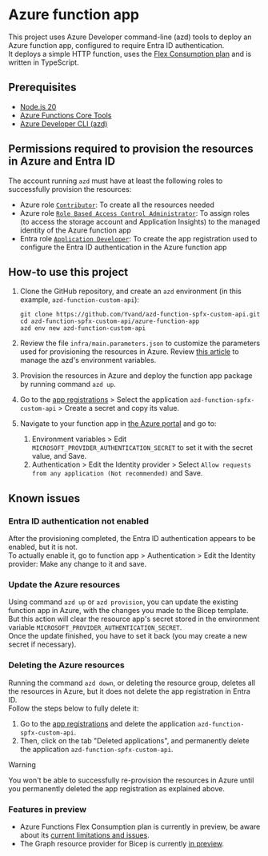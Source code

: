 # Azure function app

This project uses Azure Developer command-line (azd) tools to deploy an Azure function app, configured to require Entra ID authentication.  
It deploys a simple HTTP function, uses the [Flex Consumption plan](https://learn.microsoft.com/en-us/azure/azure-functions/flex-consumption-plan) and is written in TypeScript.

## Prerequisites

+ [Node.js 20](https://www.nodejs.org/)
+ [Azure Functions Core Tools](https://learn.microsoft.com/azure/azure-functions/functions-run-local?pivots=programming-language-typescript#install-the-azure-functions-core-tools)
+ [Azure Developer CLI (azd)](https://learn.microsoft.com/azure/developer/azure-developer-cli/install-azd)

## Permissions required to provision the resources in Azure and Entra ID

The account running `azd` must have at least the following roles to successfully provision the resources:

+ Azure role [`Contributor`](https://learn.microsoft.com/azure/role-based-access-control/built-in-roles/privileged#contributor): To create all the resources needed
+ Azure role [`Role Based Access Control Administrator`](https://learn.microsoft.com/azure/role-based-access-control/built-in-roles/privileged#role-based-access-control-administrator): To assign roles (to access the storage account and Application Insights) to the managed identity of the Azure function app
+ Entra role [`Application Developer`](https://learn.microsoft.com/entra/identity/role-based-access-control/permissions-reference#application-developer): To create the app registration used to configure the Entra ID authentication in the Azure function app

## How-to use this project

1. Clone the GitHub repository, and create an `azd` environment (in this example, `azd-function-custom-api`):

    ```shell
    git clone https://github.com/Yvand/azd-function-spfx-custom-api.git
    cd azd-function-spfx-custom-api/azure-function-app
    azd env new azd-function-custom-api
    ```

1. Review the file `infra/main.parameters.json` to customize the parameters used for provisioning the resources in Azure. Review [this article](https://learn.microsoft.com/azure/developer/azure-developer-cli/manage-environment-variables) to manage the azd's environment variables.

1. Provision the resources in Azure and deploy the function app package by running command `azd up`.

1. Go to the [app registrations](https://entra.microsoft.com/#view/Microsoft_AAD_RegisteredApps/ApplicationsListBlade/quickStartType~/null/sourceType/Microsoft_AAD_IAM) > Select the application `azd-function-spfx-custom-api` > Create a secret and copy its value.

1. Navigate to your function app in [the Azure portal](https://portal.azure.com/#blade/HubsExtension/BrowseResourceBlade/resourceType/Microsoft.Web%2Fsites/kind/functionapp) and go to:
   1. Environment variables > Edit `MICROSOFT_PROVIDER_AUTHENTICATION_SECRET` to set it with the secret value, and Save.
   1. Authentication > Edit the Identity provider > Select `Allow requests from any application (Not recommended)` and Save.

## Known issues

### Entra ID authentication not enabled

After the provisioning completed, the Entra ID authentication appears to be enabled, but it is not.  
To actually enable it, go to function app > Authentication > Edit the Identity provider: Make any change to it and save.

### Update the Azure resources

Using command `azd up` or `azd provision`, you can update the existing function app in Azure, with the changes you made to the Bicep template.  
But this action will clear the resource app's secret stored in the environment variable `MICROSOFT_PROVIDER_AUTHENTICATION_SECRET`.  
Once the update finished, you have to set it back (you may create a new secret if necessary).

### Deleting the Azure resources

Running the command `azd down`, or deleting the resource group, deletes all the resources in Azure, but it does not delete the app registration in Entra ID.  
Follow the steps below to fully delete it:

1. Go to the [app registrations](https://entra.microsoft.com/#view/Microsoft_AAD_RegisteredApps/ApplicationsListBlade/quickStartType~/null/sourceType/Microsoft_AAD_IAM) and delete the application `azd-function-spfx-custom-api`.
1. Then, click on the tab "Deleted applications", and permanently delete the application `azd-function-spfx-custom-api`.

> [!WARNING]
> You won't be able to successfully re-provision the resources in Azure until you permanently deleted the app registration as explained above.

### Features in preview

- Azure Functions Flex Consumption plan is currently in preview, be aware about its [current limitations and issues](https://learn.microsoft.com/azure/azure-functions/flex-consumption-plan#considerations).
- The Graph resource provider for Bicep is currently [in preview](https://learn.microsoft.com/graph/templates/quickstart-create-bicep-interactive-mode?tabs=CLI).
